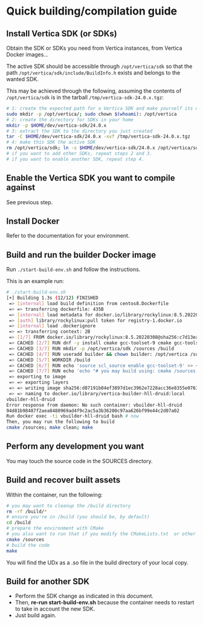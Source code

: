 # Quick building/compilation guide

## Install Vertica SDK (or SDKs)

Obtain the SDK or SDKs you need from Vertica instances, from Vertica Docker images...

The active SDK should be accessible through `/opt/vertica/sdk` so that the path
`/opt/vertica/sdk/include/BuildInfo.h` exists and belongs to the wanted SDK.

This may be achieved through the following, assuming the contents of `/opt/vertica/sdk`
is in the tarball `/tmp/vertica-sdk-24.0.x.tgz`:

```bash
# 1: create the expected path for a Vertica SDK and make yourself its owner
sudo mkdir -p /opt/vertica/; sudo chown $(whoami): /opt/vertica
# 2: create the directory for SDKs in your home
mkdir -p $HOME/dev/vertica-sdk/24.0.x
# 3: extract the SDK to the directory you just created
tar -C $HOME/dev/vertica-sdk/24.0.x -xvf /tmp/vertica-sdk-24.0.x.tgz
# 4: make this SDK the active SDK
rm /opt/vertica/sdk; ln -s $HOME/dev/vertica-sdk/24.0.x /opt/vertica/sdk
# if you want to add other SDKs, repeat steps 2 and 3.
# if you want to enable another SDK, repeat step 4.
```

## Enable the Vertica SDK you want to compile against

See previous step.

## Install Docker

Refer to the documentation for your environment.

## Build and run the builder Docker image

Run `./start-build-env.sh` and follow the instructions.

This is an example run:

```bash
# ./start-build-env.sh
[+] Building 1.3s (12/12) FINISHED                                                                             docker:default
 => [internal] load build definition from centos8.Dockerfile                                                             0.0s
 => => transferring dockerfile: 435B                                                                                     0.0s
 => [internal] load metadata for docker.io/library/rockylinux:8.5.20220308                                               1.3s
 => [auth] library/rockylinux:pull token for registry-1.docker.io                                                        0.0s
 => [internal] load .dockerignore                                                                                        0.0s
 => => transferring context: 2B                                                                                          0.0s
 => [1/7] FROM docker.io/library/rockylinux:8.5.20220308@sha256:c7d13ea4d57355aaad6b6ebcdcca50f5be65fc821f54161430f5c25  0.0s
 => CACHED [2/7] RUN dnf -y install cmake gcc-toolset-9 cmake gcc-toolset-9-gcc-c++                                      0.0s
 => CACHED [3/7] RUN mkdir -p /opt/vertica/sdk /sources /build                                                           0.0s
 => CACHED [4/7] RUN useradd builder && chown builder: /opt/vertica /sources/ build                                      0.0s
 => CACHED [5/7] WORKDIR /build                                                                                          0.0s
 => CACHED [6/7] RUN echo 'source scl_source enable gcc-toolset-9' >> ~/.bashrc                                          0.0s
 => CACHED [7/7] RUN echo 'echo "# you may build using: cmake /sources; make;" 1>&2; echo;' >> ~/.bashrc                 0.0s
 => exporting to image                                                                                                   0.0s
 => => exporting layers                                                                                                  0.0s
 => => writing image sha256:d87191b04ef3897d1ec3962e7228acc36e8355e07634d60a937872c81da2b96c                             0.0s
 => => naming to docker.io/library/vertica-builder-hll-druid:local                                                       0.0s
vbuilder-hll-druid
Error response from daemon: No such container: vbuilder-hll-druid
94d81b98487f2aea8480969ad4f9c2ac5a3b36200c97aa626bf99e44c2d07a02
Run docker exec -ti vbuilder-hll-druid bash # now
Then, you may run the following to build
cmake /sources; make clean; make
```

## Perform any development you want

You may touch the source code in the SOURCES directory.

## Build and recover built assets

Within the container, run the following:

```bash
# you may want to cleanup the /build directory
rm -rf /build/*
# ensure you're in /build (you should be, by default)
cd /build
# prepare the environment with CMake
# you also want to run that if you modify the CMakeLists.txt  or other components
cmake /sources
# build the code
make
```

You will find the UDx as a .so file in the build directory of your local copy.

## Build for another SDK

- Perform the SDK change as indicated in this document.
- Then, **re-run start-build-env.sh** because the container needs to restart to take in
  account the new SDK.
- Just build again.
